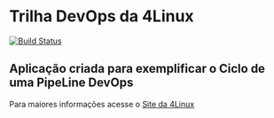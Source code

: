 # Trilha DevOps da 4Linux

<!-- Altere a Flag abaixo com sua URL do Travis -->
[![Build Status](https://travis-ci.org/EmersonPrado/DevOpsLab-HelloWorld.svg?branch=master)](https://travis-ci.org/EmersonPrado/DevOpsLab-HelloWorld)

## Aplicação criada para exemplificar o Ciclo de uma PipeLine DevOps


Para maiores informações acesse o [Site da 4Linux](https://www.4linux.com.br/cursos/devops)

